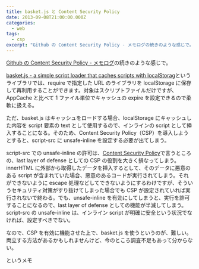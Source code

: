 ```yaml
---
title: basket.js と Content Security Policy
date: 2013-09-08T21:00:00.000Z
categories:
  - web
tags:
  - csp
excerpt: "Github の Content Security Policy - メモログの続きのような感じで。  basket.js - a simple script loader that caches scripts with localStoragというライブラリでは、requireで指定したURLのライブラリをlocalStorageに保存して再利用することができます。対象はスクリプトファイルだけですが、AppCacheと比べて1ファイル単位でキャッシュのexpireを設定できるので柔軟に扱える。"
---
```


[Github の Content Security Policy - メモログ](/2013/09/github_content_security_policy/)の続きのような感じで。

[basket.js - a simple script loader that caches scripts with localStorag](http://addyosmani.github.io/basket.js/)というライブラリでは、require で指定した URL のライブラリを localStorage に保存して再利用することができます。対象はスクリプトファイルだけですが、AppCache と比べて 1 ファイル単位でキャッシュの expire を設定できるので柔軟に扱える。

ただ、basket.js はキャッシュをロードする場合、localStorage にキャッシュした内容を script 要素の text として使用するので、インラインの script として挿入することになる。そのため、Content Security Policy（CSP）を導入しようとすると、script-src に unsafe-inline を設定する必要が出てしまう。

script-src での unsafe-inline の許可は、[Content Security Policy](https://github.com/blog/1477-content-security-policy)で言うところの、last layer of defense としての CSP の役割を大きく損なってしまう。innerHTML に外部から取得したデータを挿入するとして、そのデータに悪意のある script が含まれていた場合、悪意のあるコードが実行されてしまう。それができないように escape 処理などしてできないようにするわけですが、そういうセキュリティ対策がすり抜けてしまった場合でも CSP が設定されていれば実行されないで終わる。でも、unsafe-inline を有効にしてしまうと、実行を許可することになるので、last layer of defense としての機能が半減してしまう。script-src の unsafe-inline は、インライン script が明確に安全という状況でなければ、設定すべきでない。

なので、CSP を有効に機能させた上で、basket.js を使うというのが、難しい。両立する方法があるかもしれませんけど、今のところ調査不足もあって分からない。

というメモ
